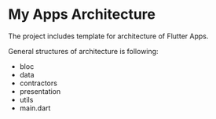 # My Apps Architecture

The project includes template for architecture of Flutter Apps.

General structures of architecture is following:

- bloc
- data
- contractors
- presentation
- utils
- main.dart
